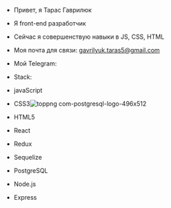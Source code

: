 - Привет, я Тарас Гаврилюк
- Я front-end разработчик
- Сейчас я совершенствую навыки в JS, CSS, HTML
- Моя почта для связи: gavrilyuk.taras5@gmail.com
- Мой Telegram: 
- Stack: 
- javaScript
- CSS3![toppng com-postgresql-logo-496x512](https://user-images.githubusercontent.com/101477718/177579283-9acb03ca-312b-40a2-b5c1-d79f07fde553.png)

- HTML5
- React
- Redux
- Sequelize
- PostgreSQL
- Node.js
- Express
